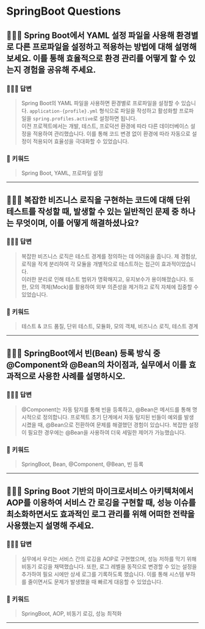 # SpringBoot Questions

## 🤷🏻‍♂️ Spring Boot에서 YAML 설정 파일을 사용해 환경별로 다른 프로파일을 설정하고 적용하는 방법에 대해 설명해보세요. 이를 통해 효율적으로 환경 관리를 어떻게 할 수 있는지 경험을 공유해 주세요.

### 🙆🏻‍♂️ 답변
> Spring Boot의 YAML 파일을 사용하면 환경별로 프로파일을 설정할 수 있습니다. `application-{profile}.yml` 형식으로 파일을 작성하고 활성화할 프로파일을 `spring.profiles.active`로 설정하면 됩니다. <br>이전 프로젝트에서는 개발, 테스트, 프로덕션 환경에 따라 다른 데이터베이스 설정을 적용하여 관리했습니다. 이를 통해 코드 변경 없이 환경에 따라 자동으로 설정이 적용되어 효율성을 극대화할 수 있었습니다. 

### 🔑 키워드
> Spring Boot, YAML, 프로파일 설정

<hr>

## 🤷🏻‍♂️ 복잡한 비즈니스 로직을 구현하는 코드에 대해 단위 테스트를 작성할 때, 발생할 수 있는 일반적인 문제 중 하나는 무엇이며, 이를 어떻게 해결하셨나요?

### 🙆🏻‍♂️ 답변
> 복잡한 비즈니스 로직은 테스트 경계를 정의하는 데 어려움을 줍니다. 제 경험상, 로직을 작게 분리하여 각 모듈을 개별적으로 테스트하는 접근이 효과적이었습니다. <br>이러한 분리로 인해 테스트 범위가 명확해지고, 유지보수가 용이해졌습니다. 또한, 모의 객체(Mock)를 활용하여 외부 의존성을 제거하고 로직 자체에 집중할 수 있었습니다.

### 🔑 키워드
> 테스트 & 코드 품질, 단위 테스트, 모듈화, 모의 객체, 비즈니스 로직, 테스트 경계

<hr>

## 🤷🏻‍♂️ SpringBoot에서 빈(Bean) 등록 방식 중 @Component와 @Bean의 차이점과, 실무에서 이를 효과적으로 사용한 사례를 설명하시오.

### 🙆🏻‍♂️ 답변
> @Component는 자동 탐지를 통해 빈을 등록하고, @Bean은 메서드를 통해 명시적으로 정의합니다. 프로젝트 초기 단계에서 자동 탐지된 빈들이 예외를 발생시켰을 때, @Bean으로 전환하여 문제를 해결했던 경험이 있습니다. 복잡한 설정이 필요한 경우에는 @Bean을 사용하여 더욱 세밀한 제어가 가능했습니다.

### 🔑 키워드
> SpringBoot, Bean, @Component, @Bean, 빈 등록

<hr>

## 🤷🏻‍♂️ Spring Boot 기반의 마이크로서비스 아키텍처에서 AOP를 이용하여 서비스 간 로깅을 구현할 때, 성능 이슈를 최소화하면서도 효과적인 로그 관리를 위해 어떠한 전략을 사용했는지 설명해 주세요.

### 🙆🏻‍♂️ 답변
> 실무에서 우리는 서비스 간의 로깅을 AOP로 구현했으며, 성능 저하를 막기 위해 비동기 로깅을 채택했습니다. 또한, 로그 레벨을 동적으로 변경할 수 있는 설정을 추가하여 필요 시에만 상세 로그를 기록하도록 했습니다. 이를 통해 시스템 부하를 줄이면서도 문제가 발생했을 때 빠르게 대응할 수 있었습니다.

### 🔑 키워드
> SpringBoot, AOP, 비동기 로깅, 성능 최적화

<hr>